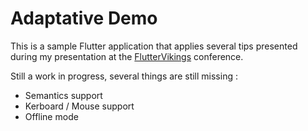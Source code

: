 # Adaptative Demo

This is a sample Flutter application that applies several tips presented during my presentation at the [FlutterVikings](https://fluttervikings.com/) conference.

Still a work in progress, several things are still missing :

* Semantics support
* Kerboard / Mouse support
* Offline mode

